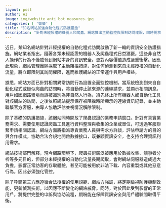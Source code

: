 ```yaml
---
layout: post
author: AI
image: img/website_anti_bot_measures.jpg
categories: [ '娛樂' ]
title: "知名網站加強自動化程式防護措施"
description: "針對未經授權的機器人和爬蟲，網站推出主動監控與限制訪問權限，同時開放合法爬蟲工具認證申請，兼顧資訊安全與用戶權益。"
---
```

近日，某知名網站針對非經授權的自動化程式訪問啟動了新一輪的資訊安全防護措施。網站業者指出，隨著各類未經認證的機器人及爬蟲程式日益猖獗，這些非自然人操作的行為不僅威脅到網站本身的資訊安全，更對內容價值造成嚴重衝擊。因應此現象，網站管理團隊採取了主動阻擋措施，對任何偵測到來自未經授權的自動化流量，將立即限制其訪問權限，進而維護網站的正常運作與用戶權益。

據悉，網站方面已針對相關異常訪問行為設置全面監控機制。當系統檢測到來自自動化程式或疑似爬蟲的訪問時，將自動停止該來源的連線請求，並顯示相關訊息。用戶如因網路環境而誤被識別為非自然人行為，須先終止所有機器人或自動化工具對該網站的訪問，之後依照網站提示保存被阻擋時所顯示的連線資訊紀錄，並主動聯繫官方客服，由專人協助評估並視情況解除限制。

除了基礎的防護措施，該網站同時開放了爬蟲認證的業務申請窗口。針對有真實業務需求、需要使用認證爬蟲工具進行資料整理與收集的企業或單位，可透過客服聯繫申請相關認證。網站方面將指派專責業務人員與需求方詳談，評估申請方的目的與合作模式，協助合法合規地開啟數據接口，既兼顧資訊安全，也支持合理資訊利用需求。

網站技術部門解釋，現今網路環境下，爬蟲技術廣泛被應用於數據收集、競爭者分析等多元目的，但部分未經授權的自動化流量長期爬取，會對網站伺服器造成過大負擔，影響正常訪客的存取體驗，甚至可能被用於非法下載、內容重製或其他惡意行為，因此必須強化管控。

除了呼籲第三方應遵循合法授權的使用規範，網站方強調，將定期檢視防護機制效能，更新偵測技術，以因應不斷變化的網絡威脅。同時，對於因此受到影響的正常用戶，將提供完整的申訴與協助流程，期盼能在保障資訊安全與用戶體驗間取得平衡。